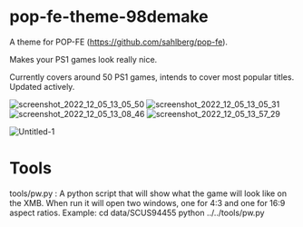 # pop-fe-theme-98demake

A theme for POP-FE (https://github.com/sahlberg/pop-fe).

Makes your PS1 games look really nice.

Currently covers around 50 PS1 games, intends to cover most popular titles. Updated actively.

![screenshot_2022_12_05_13_05_50](https://user-images.githubusercontent.com/118309446/205892216-36003652-1292-48ec-bb14-327ff672f26f.jpg)
![screenshot_2022_12_05_13_05_31](https://user-images.githubusercontent.com/118309446/205892262-553210e2-cbbc-4bce-8a04-12a958c4ba25.jpg)
![screenshot_2022_12_05_13_08_46](https://user-images.githubusercontent.com/118309446/205892339-cb18b989-73b8-4764-b471-eedb6068633a.jpg)
![screenshot_2022_12_05_13_57_29](https://user-images.githubusercontent.com/118309446/205892467-37cba54e-594b-4f3f-90d5-c3a4ecb32f5f.jpg)


![Untitled-1](https://user-images.githubusercontent.com/118309446/205892397-75c5d039-12e3-4eac-9238-4de8c6290c5e.jpg)

Tools
=====
tools/pw.py : A python script that will show what the game will look like
              on the XMB. When run it will open two windows, one for 4:3 and
	      one for 16:9 aspect ratios.
	      Example: cd data/SCUS94455
	               python ../../tools/pw.py
